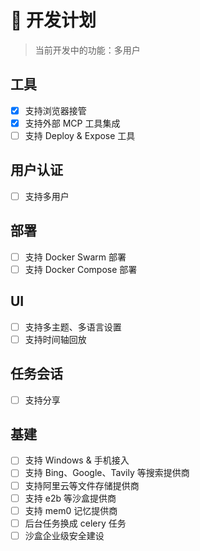 # 📅 开发计划

> 当前开发中的功能：多用户

## 工具

 * [x] 支持浏览器接管
 * [x] 支持外部 MCP 工具集成
 * [ ] 支持 Deploy & Expose 工具

## 用户认证

 * [ ] 支持多用户

## 部署

 * [ ] 支持 Docker Swarm 部署
 * [ ] 支持 Docker Compose 部署

## UI

 * [ ] 支持多主题、多语言设置
 * [ ] 支持时间轴回放

## 任务会话

 * [ ] 支持分享

## 基建

 * [ ] 支持 Windows & 手机接入
 * [ ] 支持 Bing、Google、Tavily 等搜索提供商
 * [ ] 支持阿里云等文件存储提供商
 * [ ] 支持 e2b 等沙盒提供商
 * [ ] 支持 mem0 记忆提供商
 * [ ] 后台任务换成 celery 任务
 * [ ] 沙盒企业级安全建设